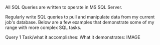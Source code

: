 All SQL Queries are written to operate in MS SQL Server.

Regularly write SQL queries to pull and manipulate data from my current job's database. Below are a few examples that demonstrate some of my range with more complex SQL tasks.


Query 1
Task/what it accomplishes: 
What it demonstrates:
IMAGE